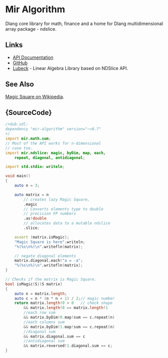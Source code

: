 # Mir Algorithm

Dlang core library for math, finance and a home for Dlang multidimensional array package - ndslice.

## Links

 - [API Documentation](http://docs.algorithm.dlang.io)
 - [GitHub](https://github.com/libmir/mir-algorithm)
 - [Lubeck](https://github.com/kaleidicassociates/lubeck) - Linear Algebra Library based on NDSlice API.


## See Also

[Magic Square on Wikipedia](https://en.wikipedia.org/wiki/Magic_square).

## {SourceCode}

```d
/+dub.sdl:
dependency "mir-algorithm" version="~>0.7"
+/
import mir.math.sum;
// Most of the API works for n-dimensional
// case too.
import mir.ndslice: magic, byDim, map, each,
    repeat, diagonal, antidiagonal;

import std.stdio: writeln;

void main()
{
    auto n = 3;

    auto matrix = n
        // creates lazy Magic Square,
        .magic
        // Converts elements type to double
        // precision FP numbers
        .as!double
        // allocates data to a mutable ndslice
        .slice;

    assert (matrix.isMagic);
    "Magic Square is here".writeln;
    "%(%s\n%)\n".writefln(matrix);

    // negate diagonal elements
    matrix.diagonal.each!"a = -a";
    "%(%s\n%)\n".writefln(matrix);
}

// Checks if the matrix is Magic Square.
bool isMagic(S)(S matrix)
{
    auto n = matrix.length;
    auto c = n * (n * n + 1) / 2;// magic number
    return matrix.length!0 > 0   // check shape
        && matrix.length!0 == matrix.length!1
        //each row sum
        && matrix.byDim!0.map!sum == c.repeat(n)
        //each columns sum
        && matrix.byDim!1.map!sum == c.repeat(n)
        //diagonal sum
        && matrix.diagonal.sum == c
        //antidiagonal sum
        && matrix.reversed!1.diagonal.sum == c;
}
```
